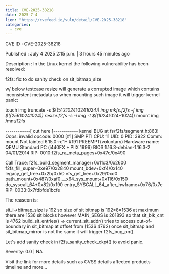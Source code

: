 ```yaml
--- 
title: CVE-2025-38218
date: 2025-7-4
lien: "https://cvefeed.io/vuln/detail/CVE-2025-38218"
categories:
  - cve
---
```


CVE ID : CVE-2025-38218

Published :  July 4
2025
2:15 p.m. | 3 hours
45 minutes ago

Description : In the Linux kernel
the following vulnerability has been resolved:

f2fs: fix to do sanity check on sit_bitmap_size

w/ below testcase
resize will generate a corrupted image which
contains inconsistent metadata
so when mounting such image
it
will trigger kernel panic:

touch img
truncate -s $((512*1024*1024*1024)) img
mkfs.f2fs -f img $((256*1024*1024))
resize.f2fs -s -i img -t $((1024*1024*1024))
mount img /mnt/f2fs

------------[ cut here ]------------
kernel BUG at fs/f2fs/segment.h:863!
Oops: invalid opcode: 0000 [#1] SMP PTI
CPU: 11 UID: 0 PID: 3922 Comm: mount Not tainted 6.15.0-rc1+ #191 PREEMPT(voluntary)
Hardware name: QEMU Standard PC (i440FX + PIIX
1996)
BIOS 1.16.3-debian-1.16.3-2 04/01/2014
RIP: 0010:f2fs_ra_meta_pages+0x47c/0x490

Call Trace:
 f2fs_build_segment_manager+0x11c3/0x2600
 f2fs_fill_super+0xe97/0x2840
 mount_bdev+0xf4/0x140
 legacy_get_tree+0x2b/0x50
 vfs_get_tree+0x29/0xd0
 path_mount+0x487/0xaf0
 __x64_sys_mount+0x116/0x150
 do_syscall_64+0x82/0x190
 entry_SYSCALL_64_after_hwframe+0x76/0x7e
RIP: 0033:0x7fdbfde1bcfe

The reaseon is:

sit_i->bitmap_size is 192
so size of sit bitmap is 192*8=1536
at maximum
there are 1536 sit blocks
however MAIN_SEGS is 261893
so that sit_blk_cnt
is 4762
build_sit_entries() -> current_sit_addr() tries to access
out-of-boundary in sit_bitmap at offset from [1536
4762)
once sit_bitmap
and sit_bitmap_mirror is not the same
it will trigger f2fs_bug_on().

Let's add sanity check in f2fs_sanity_check_ckpt() to avoid panic.

Severity: 0.0 | NA

Visit the link for more details
such as CVSS details
affected products
timeline
and more...
